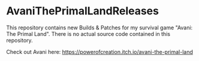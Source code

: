 # AvaniThePrimalLandReleases

This repository contains new Builds & Patches for my survival game "Avani: The Primal Land".
There is no actual source code contained in this repository.

Check out Avani here: https://powerofcreation.itch.io/avani-the-primal-land
